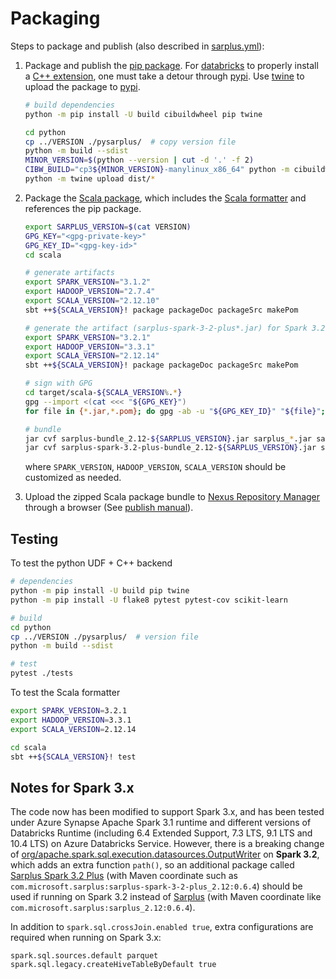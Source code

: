 # Packaging

Steps to package and publish (also described in
[sarplus.yml](../../.github/workflows/sarplus.yml)):
1. Package and publish the [pip package](python/setup.py).  For
   [databricks](https://databricks.com/) to properly install a [C++
   extension](https://docs.python.org/3/extending/building.html), one
   must take a detour through [pypi](https://pypi.org/).  Use
   [twine](https://github.com/pypa/twine) to upload the package to
   [pypi](https://pypi.org/).

   ```bash
   # build dependencies
   python -m pip install -U build cibuildwheel pip twine

   cd python
   cp ../VERSION ./pysarplus/  # copy version file
   python -m build --sdist
   MINOR_VERSION=$(python --version | cut -d '.' -f 2)
   CIBW_BUILD="cp3${MINOR_VERSION}-manylinux_x86_64" python -m cibuildwheel --platform linux --output-dir dist
   python -m twine upload dist/*
   ```

2. Package the [Scala package](scala/build.sbt), which includes the
   [Scala formatter](scala/src/main/scala/com/microsoft/sarplus) and
   references the pip package.
   
   ```bash
   export SARPLUS_VERSION=$(cat VERSION)
   GPG_KEY="<gpg-private-key>"
   GPG_KEY_ID="<gpg-key-id>"
   cd scala

   # generate artifacts
   export SPARK_VERSION="3.1.2"
   export HADOOP_VERSION="2.7.4"
   export SCALA_VERSION="2.12.10"
   sbt ++${SCALA_VERSION}! package packageDoc packageSrc makePom

   # generate the artifact (sarplus-spark-3-2-plus*.jar) for Spark 3.2+
   export SPARK_VERSION="3.2.1"
   export HADOOP_VERSION="3.3.1"
   export SCALA_VERSION="2.12.14"
   sbt ++${SCALA_VERSION}! package packageDoc packageSrc makePom

   # sign with GPG
   cd target/scala-${SCALA_VERSION%.*}
   gpg --import <(cat <<< "${GPG_KEY}")
   for file in {*.jar,*.pom}; do gpg -ab -u "${GPG_KEY_ID}" "${file}"; done

   # bundle
   jar cvf sarplus-bundle_2.12-${SARPLUS_VERSION}.jar sarplus_*.jar sarplus_*.pom sarplus_*.asc
   jar cvf sarplus-spark-3.2-plus-bundle_2.12-${SARPLUS_VERSION}.jar sarplus-spark*.jar sarplus-spark*.pom sarplus-spark*.asc
   ```

   where `SPARK_VERSION`, `HADOOP_VERSION`, `SCALA_VERSION` should be
   customized as needed.

3. Upload the zipped Scala package bundle to [Nexus Repository
   Manager](https://oss.sonatype.org/) through a browser (See [publish
   manual](https://central.sonatype.org/publish/publish-manual/)).


## Testing

To test the python UDF + C++ backend

```bash
# dependencies
python -m pip install -U build pip twine
python -m pip install -U flake8 pytest pytest-cov scikit-learn

# build
cd python
cp ../VERSION ./pysarplus/  # version file
python -m build --sdist

# test
pytest ./tests
```

To test the Scala formatter

```bash
export SPARK_VERSION=3.2.1
export HADOOP_VERSION=3.3.1
export SCALA_VERSION=2.12.14

cd scala
sbt ++${SCALA_VERSION}! test
```


## Notes for Spark 3.x  ##

The code now has been modified to support Spark 3.x, and has been
tested under Azure Synapse Apache Spark 3.1 runtime and different
versions of Databricks Runtime (including 6.4 Extended Support, 7.3
LTS, 9.1 LTS and 10.4 LTS) on Azure Databricks Service.  However,
there is a breaking change of
[org/apache.spark.sql.execution.datasources.OutputWriter](https://github.com/apache/spark/blob/dc0fa1eef74238d745dabfdc86705b59d95b07e1/sql/core/src/main/scala/org/apache/spark/sql/execution/datasources/OutputWriter.scala#L74)
on **Spark 3.2**, which adds an extra function `path()`, so an
additional package called [Sarplus Spark 3.2
Plus](https://search.maven.org/artifact/com.microsoft.sarplus/sarplus-spark-3-2-plus_2.12)
(with Maven coordinate such as
`com.microsoft.sarplus:sarplus-spark-3-2-plus_2.12:0.6.4`) should be
used if running on Spark 3.2 instead of
[Sarplus](https://search.maven.org/artifact/com.microsoft.sarplus/sarplus_2.12)
(with Maven coordinate like
`com.microsoft.sarplus:sarplus_2.12:0.6.4`).

In addition to `spark.sql.crossJoin.enabled true`, extra
configurations are required when running on Spark 3.x:

```
spark.sql.sources.default parquet
spark.sql.legacy.createHiveTableByDefault true
```
